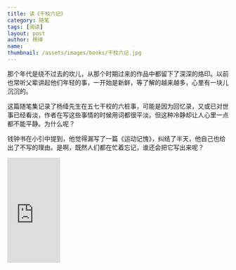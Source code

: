 ```yaml
---
title: 读《干校六记》 
category: 随笔  
tags: [阅读]  
layout: post  
author: 杨绛  
name: 
thumbnail: /assets/images/books/干校六记.jpg
---
```



那个年代是绕不过去的坎儿，从那个时期过来的作品中都留下了深深的烙印。以前也常听父辈讲起他们年轻的事，一开始是新鲜，等了解的越来越多，心里有一块儿沉沉的。

这篇随笔集记录了杨绛先生在五七干校的六桩事，可能是因为回忆录，又或已对世事已经看淡，作者在写这些事情的时候用词都很平淡。但这种冷静却让人心里一点都不能平静。为什么呢？

钱钟书在小引中提到，他觉得漏写了一篇《运动记愧》，纠结了半天，他自己也给出了不写的理由。是啊，既然人们都在忙着忘记，谁还会把它写出来呢？



<div class="amazon-buy">
    <div>
        <div class="paper"></div>
        <iframe src="https://rcm-cn.amazon-adsystem.com/e/cm?lt1=_blank&bc1=000000&IS2=1&bg1=FFFFFF&fc1=000000&lc1=0000FF&t=read02-23&o=28&p=8&l=as4&m=amazon&f=ifr&ref=ss_til&asins=B00Y9J4NP6" style="width:120px;height:240px;" scrolling="no" marginwidth="0" marginheight="0" frameborder="0"></iframe>
    </div>
</div>   


